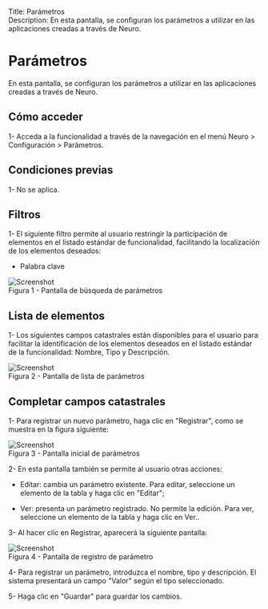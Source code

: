 Title: Parámetros   
Description: En esta pantalla, se configuran los parámetros a utilizar en las aplicaciones creadas a través de Neuro.    

# Parámetros  

En esta pantalla, se configuran los parámetros a utilizar en las aplicaciones creadas a través de Neuro.   

## Cómo acceder

1- Acceda a la funcionalidad a través de la navegación en el menú Neuro > Configuración > Parámetros.   

## Condiciones previas 

1- No se aplica.    

## Filtros 

1- El siguiente filtro permite al usuario restringir la participación de elementos en el listado estándar de funcionalidad, facilitando la localización de los elementos deseados:    
 - Palabra clave    

![Screenshot](images/Parameters-search.png)    
Figura 1 - Pantalla de búsqueda de parámetros    

## Lista de elementos

1- Los siguientes campos catastrales están disponibles para el usuario para facilitar la identificación de los elementos deseados en el listado estándar de la funcionalidad: Nombre, Tipo y Descripción.    

![Screenshot](images/Parameters-Listing.png)   
Figura 2 - Pantalla de lista de parámetros    

## Completar campos catastrales

1- Para registrar un nuevo parámetro, haga clic en "Registrar", como se muestra en la figura siguiente:  

![Screenshot](images/Parameters-home.png)  
Figura 3 - Pantalla inicial de parámetros  

2- En esta pantalla también se permite al usuario otras acciones:

* Editar: cambia un parámetro existente. Para editar, seleccione un elemento de la tabla y haga clic en "Editar";

* Ver: presenta un parámetro registrado. No permite la edición. Para ver, seleccione un elemento de la tabla y haga clic en Ver..  

3- Al hacer clic en Registrar, aparecerá la siguiente pantalla:   

![Screenshot](images/Parameters-register.png)   
Figura 4 - Pantalla de registro de parámetro    

4- Para registrar un parámetro, introduzca el nombre, tipo y descripción. El sistema presentará un campo "Valor" según el tipo seleccionado. 

5- Haga clic en "Guardar" para guardar los cambios.    


<!-- !!! tip "About"
    <b>Updated:</b>17/01/2019 - João Pelles Junior
